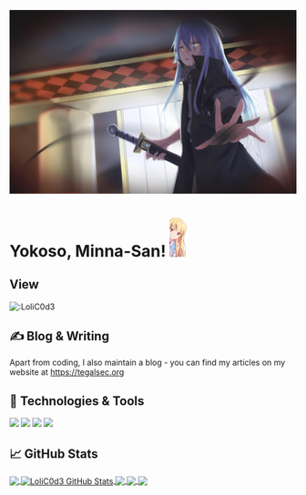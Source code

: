 

[![Header](https://github.com/LoliC0d3/LoliC0d3/blob/main/rimuru.png "Header")](https://tegalsec.org)

# Yokoso, Minna-San! <img src="https://github.com/LoliC0d3/LoliC0d3/blob/main/sa.png" width="30px">
## View
<img src="https://count.getloli.com/get/@:LoliC0d3" alt=":LoliC0d3" />

## &#x270d; Blog & Writing

Apart from coding, I also maintain a blog - you can find my articles on my website at https://tegalsec.org

## 🔧 Technologies & Tools
![](https://img.shields.io/badge/OS-Linux-informational?style=flat&logo=linux&logoColor=white&color=2bbc8a)
![](https://img.shields.io/badge/Code-Python-informational?style=flat&logo=python&logoColor=white&color=2bbc8a)
![](https://img.shields.io/badge/Code-JavaScript-informational?style=flat&logo=javascript&logoColor=white&color=2bbc8a)
![](https://img.shields.io/badge/Shell-Bash-informational?style=flat&logo=gnu-bash&logoColor=white&color=2bbc8a)


## &#x1f4c8; GitHub Stats

<a href="https://github.com/LoliC0d3/LoliC0d3">
  <img align="center" src="https://github-readme-stats.vercel.app/api/top-langs/?username=LoliC0d3&title_color=ffffff&text_color=c9cacc&icon_color=2bbc8a&bg_color=1d1f21" />
</a>
<a href="https://github.com/LoliC0d3/LoliC0d3">
  <img align="center" src="https://github-readme-stats.vercel.app/api?username=LoliC0d3&show_icons=true&line_height=27&count_private=true&title_color=ffffff&text_color=c9cacc&icon_color=2bbc8a&bg_color=1d1f21" alt="LoliC0d3 GitHub Stats" />
</a>

<a href="https://github.com/LoliC0d3/LoliDocker">
  <img align="center" src="https://github-readme-stats.vercel.app/api/pin/?username=LoliC0d3&repo=LoliDocker&title_color=ffffff&text_color=c9cacc&icon_color=2bbc8a&bg_color=1d1f21" />
</a>


<a href="https://github.com/tegal1337/NekoBotV1">
  <img align="center" src="https://github-readme-stats.vercel.app/api/pin/?username=tegal1337&repo=NekoBotV1&title_color=ffffff&text_color=c9cacc&icon_color=2bbc8a&bg_color=1d1f21" />
</a>    

<a href="https://github.com/tegal1337/Cilocks">
  <img align="center" src="https://github-readme-stats.vercel.app/api/pin/?username=tegal1337&repo=Cilocks&title_color=ffffff&text_color=c9cacc&icon_color=2bbc8a&bg_color=1d1f21" />
</a>  
<!-- links to social media icons -->

<!-- icons with padding -->

[1.1]: http://i.imgur.com/tXSoThF.png (twitter icon with padding)
[2.1]: http://i.imgur.com/0o48UoR.png (github icon with padding)

<!-- icons without padding -->



<!-- links to your social media accounts -->

[1]: https://twitter.com/AliAkba58343371
[2]: https://github.com/LoliC0d3
[3]: https://www.instagram.com/lolic0d3/
[4]: https://www.facebook.com/lolic0d3/


<!-- Resources -->
<!-- Icons: https://simpleicons.org/ -->
<!-- GitHub Stats: https://github.com/anuraghazra/github-readme-stats -->
<!-- Emojis: https://emojipedia.org/emoji/ -->
<!-- HTML Emojis: https://www.fileformat.info/index.htm -->
<!-- Shields: https://shields.io/ -->
<!-- Awesome GitHub Profile README: https://github.com/abhisheknaiidu/awesome-github-profile-readme -->
